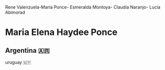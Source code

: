 Rene Valenzuela-Maria Ponce- Esmeralda Montoya- Claudia Naranjo- Lucia Abimorad
# Maria Elena Haydee Ponce
## Argentina :argentina:
uruguay :uruguay: 
